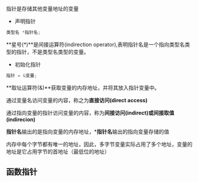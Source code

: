 
指针是存储其他变量地址的变量

* 声明指针

```c
类型名 *指针名;
```

**星号(*)**是间接运算符(indirection operator),表明指针名是一个指向类型名类型的指针，不是类型名类型的变量。

* 初始化指针

```c
指针 = &变量;
```

**取址运算符(&)**获取变量的内存地址，并将其放入指针变量中。

通过变量名访问变量的内容，称之为**直接访问(direct access)**

通过指向变量的指针访问变量的内容，称为**间接访问(indirect)**或**间接取值(indirecion)**

**指针名**输出的是指向变量的内存地址，***指针名**输出的指向变量存储的值

内存中每个字节都有唯一的地址，因此，多字节变量实际占用了多个地址，变量的地址是它占用字节的首地址（最低位的地址）



## 函数指针


